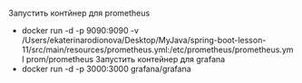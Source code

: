 Запустить контйнер для prometheus
- docker run -d -p 9090:9090 -v /Users/ekaterinarodionova/Desktop/MyJava/spring-boot-lesson-11/src/main/resources/prometheus.yml:/etc/prometheus/prometheus.yml prom/prometheus
Запустить контейнер для grafana
- docker run -d -p 3000:3000 grafana/grafana
